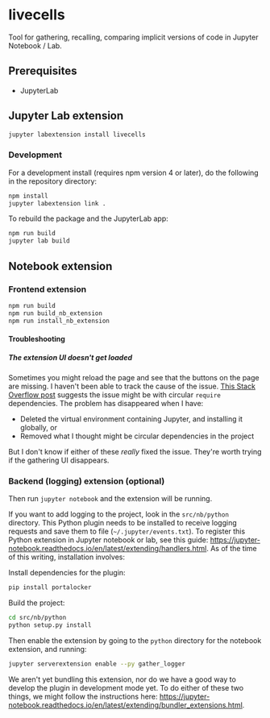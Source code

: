 # livecells

Tool for gathering, recalling, comparing implicit versions of code in Jupyter Notebook / Lab.

## Prerequisites

* JupyterLab

## Jupyter Lab extension

```bash
jupyter labextension install livecells
```

### Development

For a development install (requires npm version 4 or later), do the following in the repository directory:

```bash
npm install
jupyter labextension link .
```

To rebuild the package and the JupyterLab app:

```bash
npm run build
jupyter lab build
```

## Notebook extension

### Frontend extension

```bash
npm run build
npm run build_nb_extension
npm run install_nb_extension
```

#### Troubleshooting

##### The extension UI doesn't get loaded

Sometimes you might reload the page and see that the buttons on the page are missing. I haven't been able to track the cause of the issue. [This Stack Overflow post](https://stackoverflow.com/questions/11991218/undefined-object-being-passed-via-requirejs) suggests the issue might be with circular `require` dependencies. The problem has disappeared when I have:

* Deleted the virtual environment containing Jupyter, and installing it globally, or
* Removed what I thought might be circular dependencies in the project

But I don't know if either of these *really* fixed the issue. They're worth trying if the gathering UI disappears.

### Backend (logging) extension (optional)

Then run `jupyter notebook` and the extension will be running.

If you want to add logging to the project, look in the `src/nb/python` directory. This Python plugin needs to be installed to receive logging requests and save them to file (`~/.jupyter/events.txt`). To register this Python extension in Jupyter notebook or lab, see this guide: https://jupyter-notebook.readthedocs.io/en/latest/extending/handlers.html. As of the time of this writing, installation involves:

Install dependencies for the plugin:

```bash
pip install portalocker
```

Build the project:
```bash
cd src/nb/python
python setup.py install
```

Then enable the extension by going to the `python` directory for the notebook extension, and running:

```bash
jupyter serverextension enable --py gather_logger
```

We aren't yet bundling this extension, nor do we have a good way to develop the plugin in development mode yet. To do either of these two things, we might follow the instructions here: https://jupyter-notebook.readthedocs.io/en/latest/extending/bundler_extensions.html.